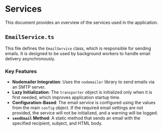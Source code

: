 # Services

This document provides an overview of the services used in the application.

## `EmailService.ts`

This file defines the `EmailService` class, which is responsible for sending emails. It is designed to be used by background workers to handle email delivery asynchronously.

### Key Features

- **Nodemailer Integration**: Uses the `nodemailer` library to send emails via an SMTP server.
- **Lazy Initialization**: The `transporter` object is initialized only when it is first needed, which improves application startup time.
- **Configuration-Based**: The email service is configured using the values from the main `config` object. If the required email settings are not provided, the service will not be initialized, and a warning will be logged.
- **`sendEmail` Method**: A static method that sends an email with the specified recipient, subject, and HTML body.

